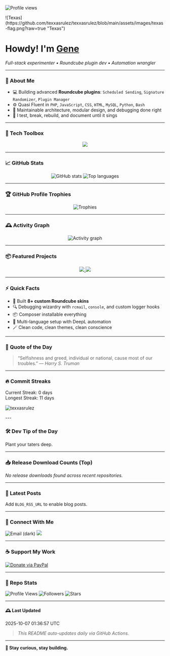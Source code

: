 <p align="left">
  <img src="https://komarev.com/ghpvc/?username=texxasrulez&label=Profile%20views&color=0e75b6&style=plastic" alt="Profile views" />
</p>
![Texas](https://github.com/texxasrulez/texxasrulez/blob/main/assets/images/texas-flag.png?raw=true "Texas")
<h1> Howdy! I'm <a href="https://github.com/texxasrulez">Gene</a></h1>
<p>
  <em>Full-stack experimenter • Roundcube plugin dev • Automation wrangler</em>
</p>

---

### 🧠 About Me

- 💻 Building advanced **Roundcube plugins**: `Scheduled Sending`, `Signature Randomizer`, `Plugin Manager`
- ⚙️ Quasi Fluent in `PHP`, `JavaScript`, `CSS`, `HTML`, `MySQL`, `Python`, `Bash`
- 🧩 Maintainable architecture, modular design, and debugging done right
- 🔭 I test, break, rebuild, and document until it sings

---

### 🧰 Tech Toolbox

<p align="center">
  <picture>
	<img src="https://skillicons.dev/icons?i=php,html,css,js,python,bash,git,github,vscode,linux,mysql,sqlite,markdown" />
  </picture>
</p>

---

### 📈 GitHub Stats

<p align="center">
  <!-- Stats card -->
  <picture>
    <source media="(prefers-color-scheme: dark)" srcset="https://github-readme-stats.vercel.app/api?username=texxasrulez&show_icons=true&theme=tokyonight&count_private=true">
    <source media="(prefers-color-scheme: light)" srcset="https://github-readme-stats.vercel.app/api?username=texxasrulez&show_icons=true&theme=default&count_private=true">
    <img alt="GitHub stats" height="160" src="https://github-readme-stats.vercel.app/api?username=texxasrulez&show_icons=true&theme=default&count_private=true" />
  </picture>

  <!-- Top languages -->
  <picture>
    <source media="(prefers-color-scheme: dark)" srcset="https://github-readme-stats.vercel.app/api/top-langs/?username=texxasrulez&layout=compact&theme=tokyonight">
    <source media="(prefers-color-scheme: light)" srcset="https://github-readme-stats.vercel.app/api/top-langs/?username=texxasrulez&layout=compact&theme=default">
    <img alt="Top languages" height="160" src="https://github-readme-stats.vercel.app/api/top-langs/?username=texxasrulez&layout=compact&theme=default" />
  </picture>
</p>

---

### 🏆 GitHub Profile Trophies

<p align="center">
  <picture>
    <source media="(prefers-color-scheme: dark)" srcset="https://github-profile-trophy.vercel.app/?username=texxasrulez&theme=onedark&no-frame=true&margin-w=10&column=6">
    <source media="(prefers-color-scheme: light)" srcset="https://github-profile-trophy.vercel.app/?username=texxasrulez&theme=flat&no-frame=true&margin-w=10&column=6">
    <img alt="Trophies" src="https://github-profile-trophy.vercel.app/?username=texxasrulez&theme=flat&no-frame=true&margin-w=10&column=6" />
  </picture>
</p>

---

### 🕰️ Activity Graph

<p align="center">
  <picture>
    <source media="(prefers-color-scheme: dark)" srcset="https://github-readme-activity-graph.vercel.app/graph?username=texxasrulez&theme=react-dark&hide_border=true&area=true">
    <source media="(prefers-color-scheme: light)" srcset="https://github-readme-activity-graph.vercel.app/graph?username=texxasrulez&theme=minimal&hide_border=true&area=true">
    <img alt="Activity graph" src="https://github-readme-activity-graph.vercel.app/graph?username=texxasrulez&theme=minimal&hide_border=true&area=true" />
  </picture>
</p>

---

### 📦 Featured Projects
<!--FEATURED:START-->
<p align="center">
<a href="https://github.com/texxasrulez/change_notification">
  <img src="https://github-readme-stats.vercel.app/api/pin/?username=texxasrulez&repo=change_notification&theme=tokyonight" />
</a>
<a href="https://github.com/texxasrulez/cosmic-cliffs">
  <img src="https://github-readme-stats.vercel.app/api/pin/?username=texxasrulez&repo=cosmic-cliffs&theme=tokyonight" />
</a>
</p>
<!--FEATURED:END-->

---

### ⚡ Quick Facts

- 🎨 Built **8+ custom Roundcube skins**
- 🔍 Debugging wizardry with `rcmail`, `console`, and custom logger hooks
- 📦 Composer installable everything
- 🧭 Multi-language setup with DeepL automation
- 🪄 Clean code, clean themes, clean conscience

---

### 💬 Quote of the Day
<!--QUOTE:START-->
> “Selfishness and greed, individual or national, cause most of our troubles.”
— <em>Harry S. Truman</em>
<!--QUOTE:END-->

---

### 🔥 Commit Streaks
<!--STREAKS:START-->
Current Streak: 0 days  
Longest Streak: 11 days
<!--STREAKS:END-->
<p><img align="center" src="https://github-readme-streak-stats.herokuapp.com/?user=texxasrulez&" alt="texxasrulez" /></p>
---

### 🛠️ Dev Tip of the Day
<!--TIP:START-->
Plant your taters deep.
<!--TIP:END-->

---

### 📥 Release Download Counts (Top)
<!--RELEASES:START-->
_No release downloads found across recent repositories._
<!--RELEASES:END-->

---

### 📰 Latest Posts
<!--BLOG:START-->
Add `BLOG_RSS_URL` to enable blog posts.
<!--BLOG:END-->

---

### 🔗 Connect With Me

<p align="left">
  <img src="https://img.shields.io/badge/Email-%23EA4335.svg?style=for-the-badge&logo=gmail&logoColor=white&labelColor=2d333b#gh-dark-mode-only" alt="Email (dark)" />
  <a href="https://github.com/texxasrulez"><img src="https://img.shields.io/badge/GitHub-%23181717.svg?&style=for-the-badge&logo=github&logoColor=white" /></a>
</p>

---

### ☕ Support My Work


[![Donate via PayPal](https://img.shields.io/badge/Donate-PayPal-00457C?logo=paypal&logoColor=white&style=for-the-badge)](https://www.paypal.com/paypalme/texxasrulez)


---

### 🧩 Repo Stats

![Profile Views](https://komarev.com/ghpvc/?username=texxasrulez&color=blueviolet)
![Followers](https://img.shields.io/github/followers/texxasrulez?style=social)
![Stars](https://img.shields.io/github/stars/texxasrulez?style=social)

---

#### 🕰️ Last Updated
<!--DATE:START-->
2025-10-07 01:36:57 UTC
<!--DATE:END-->

> _This README auto-updates daily via GitHub Actions._

---

**🚀 Stay curious, stay building.**
